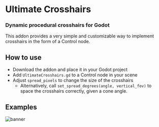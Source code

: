 # Ultimate Crosshairs
### Dynamic procedural crosshairs for Godot

This addon provides a very simple and customizable way to implement crosshairs in the form of a Control node.

## How to use

- Download the addon and place it in your Godot project
- Add `UltimateCrosshairs.gd` to a Control node in your scene
- Adjust `spread_pixels` to change the size of the crosshairs
  - Alternatively, call `set_spread_degrees(angle, vertical_fov)` to space the crosshairs correctly, given a cone angle.
## Examples
![banner](https://github.com/user-attachments/assets/b1c66e93-b8ea-400e-a31e-e0e789ccab8e)
